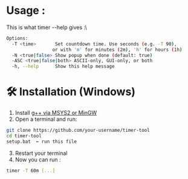 # Usage : 
This is what timer --help gives :\
```bash
Options:
  -T <time>       Set countdown time. Use seconds (e.g. -T 90),
                 or with 'm' for minutes (2m), 'h' for hours (1h)
  -N <true|false> Show popup when done (default: true)
  -ASC <true|false|both> ASCII-only, GUI-only, or both
  -h, --help      Show this help message
```

# 🛠 Installation (Windows)
1. Install [g++ via MSYS2 or MinGW](https://www.msys2.org/)
2. Open a terminal and run:

```bash
git clone https://github.com/your-username/timer-tool
cd timer-tool
setup.bat  ← run this file
```
3. Restart your terminal
4. Now you can run :
```bash
timer -T 60m [...]
```

